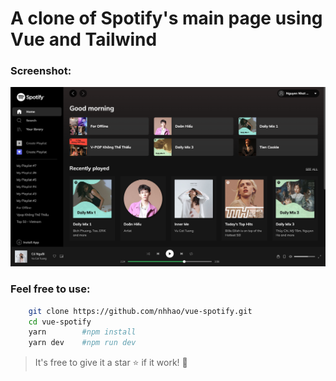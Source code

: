 # A clone of Spotify's main page using Vue and Tailwind

### Screenshot:

!['Hello'](./screenshots/spotify-clone.png)

### Feel free to use:

```sh
    git clone https://github.com/nhhao/vue-spotify.git
    cd vue-spotify
    yarn        #npm install
    yarn dev    #npm run dev
```

> It's free to give it a star ⭐️ if it work! 🤣
